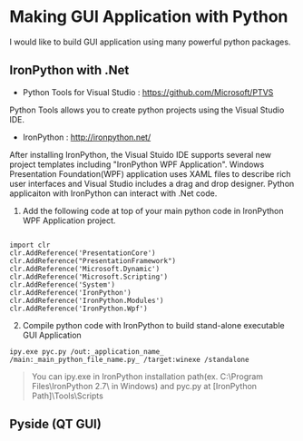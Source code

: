 # Making GUI Application with Python
I would like to build GUI application using many powerful python packages.

## IronPython with .Net
* Python Tools for Visual Studio : https://github.com/Microsoft/PTVS

Python Tools allows you to create python projects using the Visual Studio IDE. 

* IronPython : http://ironpython.net/

After installing IronPython, the Visual Stuido IDE supports several new project templates including "IronPython WPF Application".
Windows Presentation Foundation(WPF) application uses XAML files to describe rich user interfaces and 
Visual Studio includes a drag and drop designer. Python applicaiton with IronPython can interact with .Net code.

1) Add the following code at top of your main python code in IronPython WPF Application project.
~~~~{.python}

import clr
clr.AddReference('PresentationCore')
clr.AddReference("PresentationFramework")
clr.AddReference('Microsoft.Dynamic')
clr.AddReference('Microsoft.Scripting')
clr.AddReference('System')
clr.AddReference('IronPython')
clr.AddReference('IronPython.Modules')
clr.AddReference('IronPython.Wpf')

~~~~

2) Compile python code with IronPython to build stand-alone executable GUI Application

~~~~
ipy.exe pyc.py /out:_application_name_ /main:_main_python_file_name.py_ /target:winexe /standalone
~~~~

> You can ipy.exe in IronPython installation path(ex. C:\Program Files\IronPython 2.7\ in Windows) and pyc.py at [IronPython Path]\Tools\Scripts


## Pyside (QT GUI)

